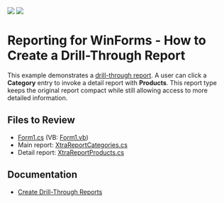<!-- default badges list -->
[![](https://img.shields.io/badge/Open_in_DevExpress_Support_Center-FF7200?style=flat-square&logo=DevExpress&logoColor=white)](https://supportcenter.devexpress.com/ticket/details/E875)
[![](https://img.shields.io/badge/📖_How_to_use_DevExpress_Examples-e9f6fc?style=flat-square)](https://docs.devexpress.com/GeneralInformation/403183)
<!-- default badges end -->

# Reporting for WinForms - How to Create a Drill-Through Report

This example demonstrates a [drill-through report](https://docs.devexpress.com/XtraReports/4789). A user can click a **Category** entry to invoke a detail report with **Products**. This report type keeps the original report compact while still allowing access to more detailed information. 

## Files to Review

* [Form1.cs](./CS/Form1.cs) (VB: [Form1.vb](./VB/Form1.vb))
* Main report: [XtraReportCategories.cs](./CS/XtraReportCategories.cs) 
* Detail report: [XtraReportProducts.cs](./CS/XtraReportProducts.cs)

## Documentation

* [Create Drill-Through Reports](https://docs.devexpress.com/XtraReports/4789)
